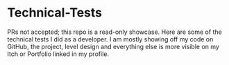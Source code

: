 # Technical-Tests
PRs not accepted; this repo is a read-only showcase. Here are some of the technical tests I did as a developer. I am mostly showing off my code on GitHub, the project, level design and everything else is more visible on my Itch or Portfolio linked in my profile.
